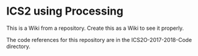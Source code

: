 # ICS2 using Processing

This is a Wiki from a repository.  Create this as a Wiki to see it properly.

The code references for this repository are in the ICS2O-2017-2018-Code directory.
